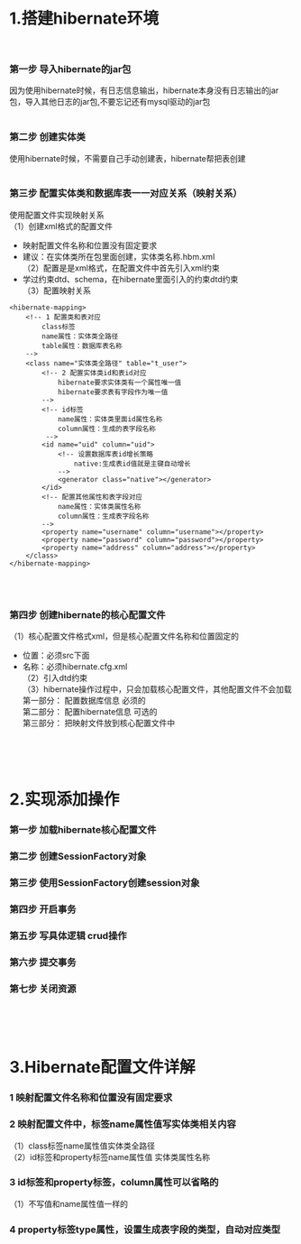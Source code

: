 # 1.搭建hibernate环境
<br>

### 第一步 导入hibernate的jar包
因为使用hibernate时候，有日志信息输出，hibernate本身没有日志输出的jar包，导入其他日志的jar包,不要忘记还有mysql驱动的jar包<br><br>

### 第二步 创建实体类
使用hibernate时候，不需要自己手动创建表，hibernate帮把表创建<br><br>

### 第三步 配置实体类和数据库表一一对应关系（映射关系）
使用配置文件实现映射关系<br>
（1）创建xml格式的配置文件<br>
- 映射配置文件名称和位置没有固定要求<br>
- 建议：在实体类所在包里面创建，实体类名称.hbm.xml<br>
（2）配置是是xml格式，在配置文件中首先引入xml约束<br>
- 学过约束dtd、schema，在hibernate里面引入的约束dtd约束<br>
（3）配置映射关系<br>
```
<hibernate-mapping>
	<!-- 1 配置类和表对应 
		class标签
		name属性：实体类全路径
		table属性：数据库表名称
	-->
	<class name="实体类全路径" table="t_user">
		<!-- 2 配置实体类id和表id对应 
			hibernate要求实体类有一个属性唯一值
			hibernate要求表有字段作为唯一值
		-->
		<!-- id标签
			name属性：实体类里面id属性名称
			column属性：生成的表字段名称
		 -->
		<id name="uid" column="uid">
			<!-- 设置数据库表id增长策略 
				native:生成表id值就是主键自动增长
			-->
			<generator class="native"></generator>
		</id>
		<!-- 配置其他属性和表字段对应 
			name属性：实体类属性名称
			column属性：生成表字段名称
		-->
		<property name="username" column="username"></property>
		<property name="password" column="password"></property>
		<property name="address" column="address"></property>
	</class>
</hibernate-mapping>
```
<br><br>

### 第四步 创建hibernate的核心配置文件
（1）核心配置文件格式xml，但是核心配置文件名称和位置固定的<br>
- 位置：必须src下面<br>
- 名称：必须hibernate.cfg.xml<br>
（2）引入dtd约束<br>
（3）hibernate操作过程中，只会加载核心配置文件，其他配置文件不会加载<br>
第一部分： 配置数据库信息 必须的<br>
第二部分： 配置hibernate信息 可选的<br>
第三部分： 把映射文件放到核心配置文件中<br>

<br><br><br>

# 2.实现添加操作
### 第一步 加载hibernate核心配置文件
### 第二步 创建SessionFactory对象
### 第三步 使用SessionFactory创建session对象
### 第四步 开启事务
### 第五步 写具体逻辑 crud操作
### 第六步 提交事务
### 第七步 关闭资源

<br><br><br>

# 3.Hibernate配置文件详解

### 1 映射配置文件名称和位置没有固定要求

### 2 映射配置文件中，标签name属性值写实体类相关内容
（1）class标签name属性值实体类全路径<br>
（2）id标签和property标签name属性值 实体类属性名称<br>

### 3 id标签和property标签，column属性可以省略的
（1）不写值和name属性值一样的<br>

### 4 property标签type属性，设置生成表字段的类型，自动对应类型

